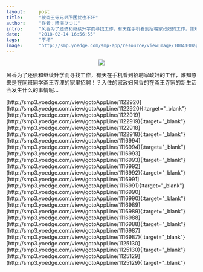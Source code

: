 ```yaml
---
layout:     post
title:      "被斋王寺兄弟所困扰也不坏"
author:     "作者：晴海ひつじ"
intro:      "风香为了还债和继续升学而寻找工作，有天在手机看到招聘家政妇的工作，誰知原来是在同班同学斋王寺浬的家里招聘！？入住的家政妇风香的在斋王寺家的新生活会发生什么的事情呢…"
date:       "2018-02-14 16:56:55"
tags:       "不坏"
image:      "http://smp.yoedge.com/smp-app/resource/viewImage/1004100appline.png"
---
```

<div style="text-align: center">
<p><img src="http://smp.yoedge.com/smp-app/resource/viewImage/1004100appline.png"/></p>
</div>
<p class="post-meta">
<span>风香为了还债和继续升学而寻找工作，有天在手机看到招聘家政妇的工作，誰知原来是在同班同学斋王寺浬的家里招聘！？入住的家政妇风香的在斋王寺家的新生活会发生什么的事情呢…</span>
</p>
[http://smp3.yoedge.com/view/gotoAppLine/1122920](http://smp3.yoedge.com/view/gotoAppLine/1122920){:target="_blank"}
[http://smp3.yoedge.com/view/gotoAppLine/1122919](http://smp3.yoedge.com/view/gotoAppLine/1122919){:target="_blank"}
[http://smp3.yoedge.com/view/gotoAppLine/1122918](http://smp3.yoedge.com/view/gotoAppLine/1122918){:target="_blank"}
[http://smp3.yoedge.com/view/gotoAppLine/1116994](http://smp3.yoedge.com/view/gotoAppLine/1116994){:target="_blank"}
[http://smp3.yoedge.com/view/gotoAppLine/1116993](http://smp3.yoedge.com/view/gotoAppLine/1116993){:target="_blank"}
[http://smp3.yoedge.com/view/gotoAppLine/1116992](http://smp3.yoedge.com/view/gotoAppLine/1116992){:target="_blank"}
[http://smp3.yoedge.com/view/gotoAppLine/1116991](http://smp3.yoedge.com/view/gotoAppLine/1116991){:target="_blank"}
[http://smp3.yoedge.com/view/gotoAppLine/1116990](http://smp3.yoedge.com/view/gotoAppLine/1116990){:target="_blank"}
[http://smp3.yoedge.com/view/gotoAppLine/1116989](http://smp3.yoedge.com/view/gotoAppLine/1116989){:target="_blank"}
[http://smp3.yoedge.com/view/gotoAppLine/1116988](http://smp3.yoedge.com/view/gotoAppLine/1116988){:target="_blank"}
[http://smp3.yoedge.com/view/gotoAppLine/1116987](http://smp3.yoedge.com/view/gotoAppLine/1116987){:target="_blank"}
[http://smp3.yoedge.com/view/gotoAppLine/1125130](http://smp3.yoedge.com/view/gotoAppLine/1125130){:target="_blank"}
[http://smp3.yoedge.com/view/gotoAppLine/1125129](http://smp3.yoedge.com/view/gotoAppLine/1125129){:target="_blank"}


